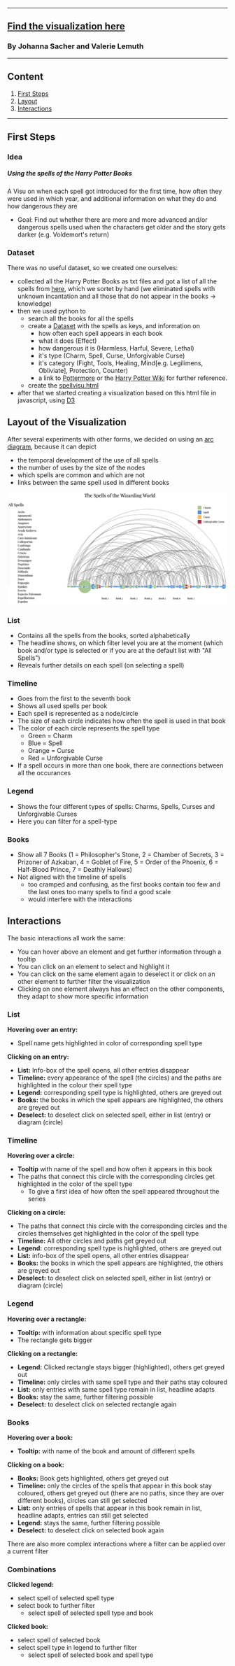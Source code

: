 ***
## [Find the visualization here](https://graunarmin.github.io/VisuProject_HarryPotterSpells/)

### By Johanna Sacher and Valerie Lemuth

***
## Content

1. [First Steps](#first-steps)
2. [Layout](#layout-of-the-visualization)
3. [Interactions](#interactions)

***
## First Steps

### Idea 
##### Using the spells of the Harry Potter Books 
A Visu on when each spell got introduced for the first time, how often they were used in which year, and additional information on what they do and how dangerous they are
- Goal: Find out whether there are more and more advanced and/or dangerous spells used when the characters get older and the story gets darker (e.g. Voldemort's return)


### Dataset
There was no useful dataset, so we created one ourselves:
- collected all the Harry Potter Books as txt files and got a list of all the spells from [here](https://www.pojo.com/harry-potter-spell-list/), which we sortet by hand (we eliminated spells with unknown incantation and all those that do not appear in the books -> knowledge)
- then we used python to 
  - search all the books for all the spells 
  - create a [Dataset](https://github.com/Graunarmin/VisuProject_HarryPotterSpells/blob/master/Spells/Data/used/spells.csv) with the spells as keys, and information on 
    - how often each spell appears in each book
    - what it does (Effect)
    - how dangerous it is (Harmless, Harful, Severe, Lethal)
    - it's type (Charm, Spell, Curse, Unforgivable Curse)
    - it's category (Fight, Tools, Healing, Mind[e.g. Legilimens, Obliviate], Protection, Counter)
    - a link to [Pottermore](https://www.pottermore.com/) or the [Harry Potter Wiki](https://harrypotter.fandom.com/wiki/Main_Page) for further reference.
  - create the [spellvisu.html](https://github.com/Graunarmin/VisuProject_HarryPotterSpells/blob/master/Visu/spellvisu.html) 
- after that we started creating a visualization based on this html file in javascript, using [D3](https://d3js.org/)


[comment]: <> (--------------------------------------------------------)


## Layout of the Visualization

After several experiments with other forms, we decided on using an [arc diagram](https://github.com/Graunarmin/VisuProject_HarryPotterSpells/wiki/Arc-Diagram), because it can depict
- the temporal development of the use of all spells
- the number of uses by the size of the nodes
- which spells are common and which are not
- links between the same spell used in different books

![[Picture of Visualization]](https://github.com/Graunarmin/VisuProject_HarryPotterSpells/blob/master/Presentation/Screenshots/Visu_Default.png)

### List
- Contains all the spells from the books, sorted alphabetically
- The headline shows, on which filter level you are at the moment (which book and/or type is selected or if you are at the default list with "All Spells")
- Reveals further details on each spell (on selecting a spell)

### Timeline
- Goes from the first to the seventh book 
- Shows all used spells per book
- Each spell is represented as a node/circle
- The size of each circle indicates how often the spell is used in that book
- The color of each circle represents the spell type
  - Green  = Charm
  - Blue   = Spell
  - Orange = Curse
  - Red    = Unforgivable Curse
- If a spell occurs in more than one book, there are connections between all the occurances

### Legend
- Shows the four different types of spells: Charms, Spells, Curses and Unforgivable Curses
- Here you can filter for a spell-type

### Books
- Show all 7 Books (1 = Philosopher's Stone, 2 = Chamber of Secrets, 3 = Prizoner of Azkaban, 4 = Goblet of Fire, 5 = Order of the Phoenix, 6 = Half-Blood Prince, 7 = Deathly Hallows)
- Not aligned with the timeline of spells
  - too cramped and confusing, as the first books contain too few and the last ones too many spells to find a good scale
  - would interfere with the interactions

## Interactions

The basic interactions all work the same:
- You can hover above an element and get further information through a tooltip
- You can click on an element to select and highlight it 
- You can click on the same element again to deselect it or click on an other element to further filter the visualization
- Clicking on one element always has an effect on the other components, they adapt to show more specific information

### List

**Hovering over an entry:**
- Spell name gets highlighted in color of corresponding spell type

**Clicking on an entry:**
- **List:** Info-box of the spell opens, all other entries disappear 
- **Timeline:** every appearance of the spell (the circles) and the paths are highlighted in the colour their spell type
- **Legend:** corresponding spell type is highlighted, others are greyed out
- **Books:** the books in which the spell appears are highlighted, the others are greyed out		
- **Deselect:** to deselect click on selected spell, either in list (entry) or diagram (circle)

### Timeline

**Hovering over a circle:**
- **Tooltip** with name of the spell and how often it appears in this book
- The paths that connect this circle with the corresponding circles get highlighted in the color of the spell type
  - To give a first idea of how often the spell appeared throughout the series
  
**Clicking on a circle:**
- The paths that connect this circle with the corresponding circles and the circles themselves get highlighted in the color of the spell type
- **Timeline:** All other circles and paths get greyed out
- **Legend:** corresponding spell type is highlighted, others are greyed out
- **List:** info-box of the spell opens, all other entries disappear
- **Books:** the books in which the spell appears are highlighted, the others are greyed out 
- **Deselect:** to deselect click on selected spell, either in list (entry) or diagram (circle)


### Legend

**Hovering over a rectangle:**
- **Tooltip:** with information about specific spell type
- The rectangle gets bigger 

**Clicking on a rectangle:**
- **Legend:** Clicked rectangle stays bigger (highlighted), others get greyed out
- **Timeline:** only circles with same spell type and their paths stay coloured 
- **List:** only entries with same spell type remain in list, headline adapts
- **Books:** stay the same, further filtering possible 
- **Deselect:** to deselect click on selected rectangle again 	

### Books

**Hovering over a book:**
- **Tooltip:** with name of the book and amount of different spells 

**Clicking on a book:**
- **Books:** Book gets highlighted, others get greyed out
- **Timeline:** only the circles of the spells that appear in this book stay coloured, others get greyed out (there are no paths, since they are over different books), circles can still get selected
- **List:** only entries of spells that appear in this book remain in list, headline adapts, entries can still get selected 
- **Legend:** stays the same, further filtering possible 
- **Deselect:** to deselect click on selected book again

There are also more complex interactions where a filter can be applied over a current filter 	


### Combinations 

**Clicked legend:**
  - select spell of selected spell type
  - select book to further filter
    - select spell of selected spell type and book
   
   
**Clicked book:**
  - select spell of selected book
  - select spell type in legend to further filter
    - select spell of selected book and spell type
